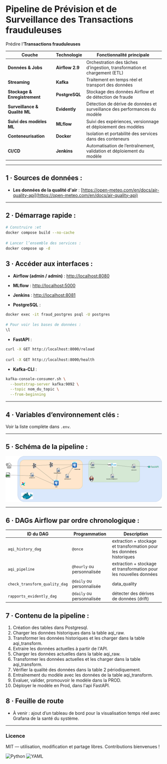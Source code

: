 # Pipeline de Prévision et de Surveillance des Transactions frauduleuses

Prédire l’**Transactions frauduleuses**

| Couche                        | Technologie     | Fonctionnalité principale                                                 |
| ----------------------------- | --------------- | ------------------------------------------------------------------------- |
| **Données & Jobs**            | **Airflow 2.9** | Orchestration des tâches d’ingestion, transformation et chargement (ETL)  |
| **Streaming**                 | **Kafka**       | Traitement en temps réel et transport des données                         |
| **Stockage & Enregistrement** | **PostgreSQL**  | Stockage des données Airflow et de détection de fraude                    |
| **Surveillance & Qualité ML** | **Evidently**   | Détection de dérive de données et surveillance des performances du modèle |
| **Suivi des modèles ML**      | **MLflow**      | Suivi des expériences, versionnage et déploiement des modèles             |
| **Conteneurisation**          | **Docker**      | Isolation et portabilité des services dans des conteneurs                 |
| **CI/CD**                     | **Jenkins**     | Automatisation de l’entraînement, validation et déploiement du modèle     |

---

## 1 · Sources de données :

- **Les données de la qualité d'air** : [https://open-meteo.com/en/docs/air-quality-api](https://open-meteo.com/en/docs/air-quality-api)

---

## 2 · Démarrage rapide :

```bash
# Construire :et
docker compose build --no-cache

# Lancer l’ensemble des services :
docker compose up -d
```

## 3 · Accéder aux interfaces :

- **Airflow (admin / admin)** : [http://localhost:8080](http://localhost:8080)

- **MLflow** : [http://localhost:5000](http://localhost:5000)

- **Jenkins** : [http://localhost:8081](http://localhost:8081)

- **PostgreSQL** :

```bash
docker exec -it fraud_postgres psql -U postgres

# Pour voir les bases de données :
\l

```

- **FastAPI** :

```bash
curl -X GET http://localhost:8000/reload

curl -X GET http://localhost:8000/health

```

- **Kafka-CLI** :

```bash
kafka-console-consumer.sh \
  --bootstrap-server kafka:9092 \
  --topic nom_du_topic \
  --from-beginning
```

---

## 4 · Variables d’environnement clés :

Voir la liste complète dans `.env`.

---

## 5 · Schéma de la pipeline :

![Architecture MLOps](./assets/Bloc_4_png.png)

---

## 6 · DAGs Airflow par ordre chronologique :

| ID du DAG                     | Programmation              | Description                                                          |
| ----------------------------- | -------------------------- | -------------------------------------------------------------------- |
| `aqi_history_dag`             | `@once`                    | extraction + stockage et transformation pour les données historiques |
| `aqi_pipeline`                | `@hourly` ou personnalisée | extraction + stockage et transformation pour les nouvelles données   |
| `check_transform_quality_dag` | `@daily` ou personnalisée  | data_quality                                                         |
| `rapports_evidently_dag`      | `@daily` ou personnalisée  | détecter des dérives de données (drift)                              |

## 7 · Contenu de la pipeline :

1. Création des tables dans Postgresql.
2. Charger les données historiques dans la table aqi_raw.
3. Transformer les données historiques et les charger dans la table aqi_transform.
4. Extraire les données actuelles à partir de l'API.
5. Charger les données actuelles dans la table aqi_raw.
6. Transformer les données actuelles et les charger dans la table aqi_transform.
7. Vérifier la qualité des données dans la table 2 périodiquement.
8. Entraînement du modèle avec les données de la table aqi_transform.
9. Evaluer, valider, promouvoir le modèle dans la PROD.
10. Déployer le modèle en Prod, dans l'api FastAPI.

## 8 · Feuille de route

- À venir : ajout d’un tableau de bord pour la visualisation temps réel avec Grafana de la santé du système.

---

### Licence

MIT — utilisation, modification et partage libres. Contributions bienvenues !

![Python](https://img.shields.io/badge/lang-Python-blue)
![YAML](https://img.shields.io/badge/lang–YAML-blueviolet)
